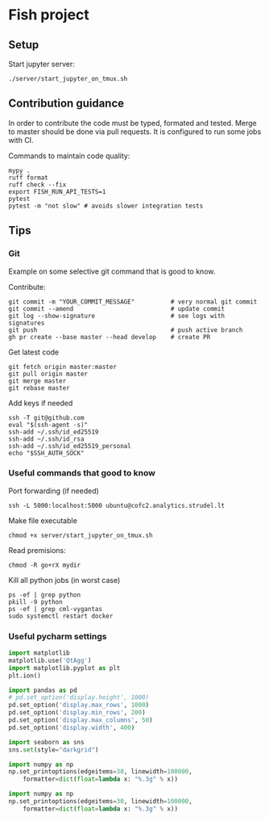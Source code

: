 # Fish project

## Setup

Start jupyter server:
```
./server/start_jupyter_on_tmux.sh
```




## Contribution guidance

In order to contribute the code must be typed, formated and tested.
Merge to master should be done via pull requests. It is configured to run some jobs with CI.

Commands to maintain code quality:

```
mypy .
ruff format
ruff check --fix
export FISH_RUN_API_TESTS=1
pytest 
pytest -m "not slow" # avoids slower integration tests
```


## Tips


### Git

Example on some selective git command that is good to know.

Contribute:
```
git commit -m "YOUR_COMMIT_MESSAGE"          # very normal git commit
git commit --amend                           # update commit
git log --show-signature                     # see logs with signatures
git push                                     # push active branch
gh pr create --base master --head develop    # create PR
```

Get latest code
```
git fetch origin master:master
git pull origin master
git merge master
git rebase master
```

Add keys if needed
```
ssh -T git@github.com
eval "$(ssh-agent -s)"
ssh-add ~/.ssh/id_ed25519
ssh-add ~/.ssh/id_rsa
ssh-add ~/.ssh/id_ed25519_personal
echo "$SSH_AUTH_SOCK"
```


### Useful commands that good to know

Port forwarding (if needed)
```
ssh -L 5000:localhost:5000 ubuntu@cofc2.analytics.strudel.lt
```

Make file executable
```
chmod +x server/start_jupyter_on_tmux.sh
```

Read premisions:
```
chmod -R go+rX mydir
```

Kill all python jobs (in worst case)
```
ps -ef | grep python
pkill -9 python
ps -ef | grep cml-vygantas
sudo systemctl restart docker
```



### Useful pycharm settings

```python
import matplotlib
matplotlib.use('QtAgg')
import matplotlib.pyplot as plt
plt.ion()

import pandas as pd
# pd.set_option('display.height', 1000)
pd.set_option('display.max_rows', 1000)
pd.set_option('display.min_rows', 200)
pd.set_option('display.max_columns', 50)
pd.set_option('display.width', 400)

import seaborn as sns
sns.set(style="darkgrid")

import numpy as np
np.set_printoptions(edgeitems=30, linewidth=100000,
    formatter=dict(float=lambda x: "%.3g" % x))

import numpy as np
np.set_printoptions(edgeitems=30, linewidth=100000,
    formatter=dict(float=lambda x: "%.3g" % x))
```
